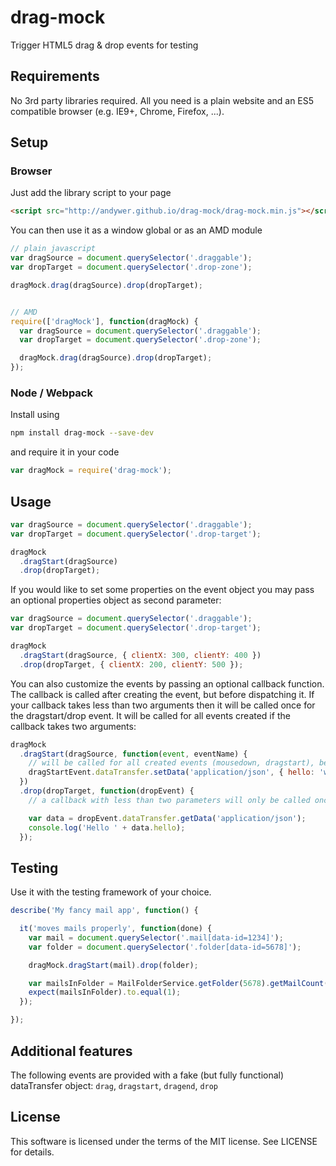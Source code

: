 # drag-mock
Trigger HTML5 drag &amp; drop events for testing

## Requirements

No 3rd party libraries required. All you need is a plain website and an ES5 compatible browser (e.g. IE9+, Chrome, Firefox, ...).


## Setup

### Browser

Just add the library script to your page

```html
<script src="http://andywer.github.io/drag-mock/drag-mock.min.js"></script>
```

You can then use it as a window global or as an AMD module

```javascript
// plain javascript
var dragSource = document.querySelector('.draggable');
var dropTarget = document.querySelector('.drop-zone');

dragMock.drag(dragSource).drop(dropTarget);


// AMD
require(['dragMock'], function(dragMock) {
  var dragSource = document.querySelector('.draggable');
  var dropTarget = document.querySelector('.drop-zone');

  dragMock.drag(dragSource).drop(dropTarget);
});
```


### Node / Webpack

Install using

```bash
npm install drag-mock --save-dev
```

and require it in your code

```javascript
var dragMock = require('drag-mock');
```


## Usage

```javascript
var dragSource = document.querySelector('.draggable');
var dropTarget = document.querySelector('.drop-target');

dragMock
  .dragStart(dragSource)
  .drop(dropTarget);
```

If you would like to set some properties on the event object you may pass an optional properties object as second
parameter:

```javascript
var dragSource = document.querySelector('.draggable');
var dropTarget = document.querySelector('.drop-target');

dragMock
  .dragStart(dragSource, { clientX: 300, clientY: 400 })
  .drop(dropTarget, { clientX: 200, clientY: 500 });
```

You can also customize the events by passing an optional callback function. The callback is called after creating the
event, but before dispatching it. If your callback takes less than two arguments then it will be called once for
the dragstart/drop event. It will be called for all events created if the callback takes two arguments:

```javascript
dragMock
  .dragStart(dragSource, function(event, eventName) {
    // will be called for all created events (mousedown, dragstart), because the callback takes two arguments
    dragStartEvent.dataTransfer.setData('application/json', { hello: 'world' });
  })
  .drop(dropTarget, function(dropEvent) {
    // a callback with less than two parameters will only be called once for the primary ('drop') event

    var data = dropEvent.dataTransfer.getData('application/json');
    console.log('Hello ' + data.hello);
  });
```

## Testing

Use it with the testing framework of your choice.

```javascript
describe('My fancy mail app', function() {

  it('moves mails properly', function(done) {
    var mail = document.querySelector('.mail[data-id=1234]');
    var folder = document.querySelector('.folder[data-id=5678]');

    dragMock.dragStart(mail).drop(folder);

    var mailsInFolder = MailFolderService.getFolder(5678).getMailCount();
    expect(mailsInFolder).to.equal(1);
  });

});
```


## Additional features

The following events are provided with a fake (but fully functional) dataTransfer object:
`drag`, `dragstart`, `dragend`, `drop`


## License

This software is licensed under the terms of the MIT license. See LICENSE for details.
